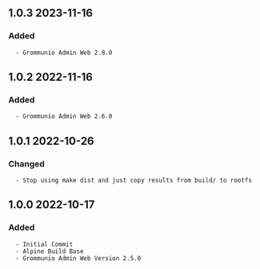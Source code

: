 ## 1.0.3 2023-11-16 <dave at tiredofit dot ca>

   ### Added
      - Grommunio Admin Web 2.8.0


## 1.0.2 2022-11-16 <dave at tiredofit dot ca>

   ### Added
      - Grommunio Admin Web 2.6.0


## 1.0.1 2022-10-26 <dave at tiredofit dot ca>

   ### Changed
      - Stop using make dist and just copy results from build/ to rootfs


## 1.0.0 2022-10-17 <dave at tiredofit dot ca>

   ### Added
      - Initial Commit
      - Alpine Build Base
      - Grommunio Admin Web Version 2.5.0


